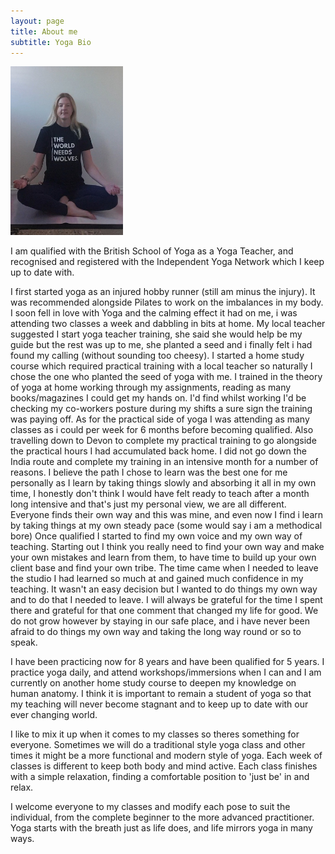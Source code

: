 ```yaml
---
layout: page
title: About me
subtitle: Yoga Bio
---
```

<img src="/assets/img/YogaPoseImage.jpg" alt="Yoga Pose"
	title="A cute kitten" width="180" height="270" />

I am qualified with the British School of Yoga as a Yoga Teacher, and recognised and registered with the Independent Yoga Network which I keep up to date with.

I first started yoga as an injured hobby runner (still am minus the injury). It was recommended alongside Pilates to work on the imbalances in my body. I soon fell in love with Yoga and the calming effect it had on me, i was attending two classes a week and dabbling in bits at home. My local teacher suggested I start yoga teacher training, she said she would help be my guide but the rest was up to me, she planted a seed and i finally felt i had found my calling (without sounding too cheesy). I started a home study course which required practical training with a local teacher so naturally I chose the one who planted the seed of yoga with me. I trained in the theory of yoga at home working through my assignments, reading as many books/magazines I could get my hands on. I'd find whilst working I'd be checking my co-workers posture during my shifts a sure sign the training was paying off. As for the practical side of yoga I was attending as many classes as i could per week for 6 months before becoming qualified. Also travelling down to Devon  to complete my practical training to go alongside the practical hours I had accumulated back home.
I did not go down the India route and complete my training in an intensive month for a number of reasons. I believe the path I chose to learn was the best one for me personally as I learn by taking things slowly and absorbing it all in my own time, I honestly don't think I would have felt ready to teach after a month long intensive and that's just my personal view, we are all different. Everyone finds their own way and this was mine, and even now I find i learn by taking things at my own steady pace (some would say i am a methodical bore)
Once qualified I started to find my own voice and my own way of teaching. Starting out I think you really need to find your own way and make your own mistakes and learn from them, to have time to build up your own client base and find your own tribe. The time came when I needed to leave the studio I had learned so much at and gained much confidence in my teaching. It wasn't an easy decision but I wanted to do things my own way and to do that I needed to leave. I will always be grateful for the time I spent there and grateful for that one comment that changed my life for good. We do not grow however by staying in our safe place, and i have never been afraid to do things my own way and taking the long way round or so to speak.

I have been practicing now for 8 years and have been qualified for 5 years.
I practice yoga daily, and attend workshops/immersions when I can and I am currently on another home study course to deepen my knowledge on human anatomy. I think it is important to remain a student of yoga so that my teaching will never become stagnant and to keep up to date with our ever changing world.

I like to mix it up when it comes to my classes so theres something for everyone. Sometimes we will do a traditional style yoga class and other times it might be a more functional and modern style of yoga. Each week of classes is different to keep both body and mind active. Each class finishes with a simple relaxation, finding a comfortable position to 'just be' in and relax. 

I welcome everyone to my classes and modify each pose to suit the individual, from the complete beginner to the more advanced practitioner. Yoga starts with the breath just as life does, and life mirrors yoga in many ways.
